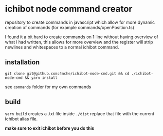 # ichibot node command creator

repository to create commands in javascript which allow for more dynamic creation of commands (for example commands/openPosition.ts)

I found it a bit hard to create commands on 1 line without having overview of what I had written, this allows for more overview and the register will strip newlines and whitespaces to a normal ichibot command.

## installation
`git clone git@github.com:4nche/ichibot-node-cmd.git && cd ./ichibot-node-cmd && yarn install`

see `commands` folder for my own commands


## build
`yarn build` creates a .txt file inside `./dist`
replace that file with the current ichibot alias file.

**make sure to exit ichibot before you do this**

